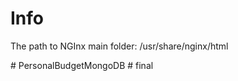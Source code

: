 # Info

The path to NGInx main folder:
/usr/share/nginx/html

#   P e r s o n a l B u d g e t M o n g o D B  
 #   f i n a l  
 